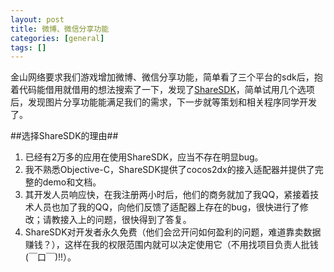 ```yaml
---
layout: post
title: 微博、微信分享功能
categories: [general]
tags: []
---
```


金山网络要求我们游戏增加微博、微信分享功能，简单看了三个平台的sdk后，抱着代码能借用就借用的想法搜索了一下，发现了[ShareSDK](http://sharesdk.cn/)，简单试用几个选项后，发现图片分享功能能满足我们的需求，下一步就等策划和相关程序同学开发了。

##选择ShareSDK的理由##
1. 已经有2万多的应用在使用ShareSDK，应当不存在明显bug。
2. 我不熟悉Objective-C，ShareSDK提供了cocos2dx的接入适配器并提供了完整的demo和文档。
3. 其开发人员响应快，在我注册两小时后，他们的商务就加了我QQ，紧接着技术人员也加了我的QQ，向他们反馈了适配器上存在的bug，很快进行了修改；请教接入上的问题，很快得到了答复。
4. ShareSDK对开发者永久免费（他们会岔开问如何盈利的问题，难道靠卖数据赚钱？），这样在我的权限范围内就可以决定使用它（不用找项目负责人批钱(￣口￣)!!）。